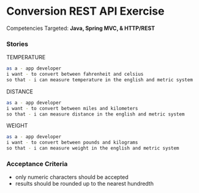 # Conversion REST API Exercise

Competencies Targeted: **Java, Spring MVC, & HTTP/REST**

### Stories

TEMPERATURE
```sh
as a - app developer
i want - to convert between fahrenheit and celsius
so that - i can measure temperature in the english and metric system
```

DISTANCE
```sh
as a - app developer
i want - to convert between miles and kilometers
so that - i can measure distance in the english and metric system
```

WEIGHT
```sh
as a - app developer
i want - to convert between pounds and kilograms
so that - i can measure weight in the english and metric system
```

### Acceptance Criteria

- only numeric characters should be accepted
- results should be rounded up to the nearest hundredth
